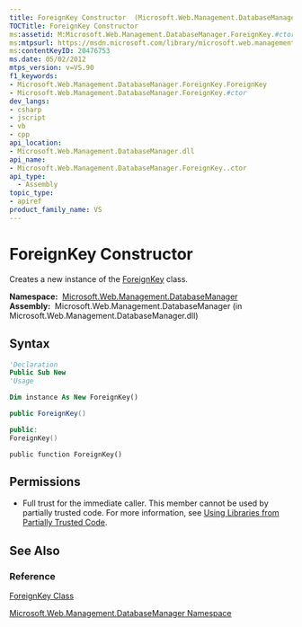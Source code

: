 ```yaml
---
title: ForeignKey Constructor  (Microsoft.Web.Management.DatabaseManager)
TOCTitle: ForeignKey Constructor
ms:assetid: M:Microsoft.Web.Management.DatabaseManager.ForeignKey.#ctor
ms:mtpsurl: https://msdn.microsoft.com/library/microsoft.web.management.databasemanager.foreignkey.foreignkey(v=VS.90)
ms:contentKeyID: 20476753
ms.date: 05/02/2012
mtps_version: v=VS.90
f1_keywords:
- Microsoft.Web.Management.DatabaseManager.ForeignKey.ForeignKey
- Microsoft.Web.Management.DatabaseManager.ForeignKey.#ctor
dev_langs:
- csharp
- jscript
- vb
- cpp
api_location:
- Microsoft.Web.Management.DatabaseManager.dll
api_name:
- Microsoft.Web.Management.DatabaseManager.ForeignKey..ctor
api_type:
  - Assembly
topic_type:
- apiref
product_family_name: VS
---
```


# ForeignKey Constructor

Creates a new instance of the [ForeignKey](foreignkey-class-microsoft-web-management-databasemanager.md) class.

**Namespace:**  [Microsoft.Web.Management.DatabaseManager](microsoft-web-management-databasemanager-namespace.md)  
**Assembly:**  Microsoft.Web.Management.DatabaseManager (in Microsoft.Web.Management.DatabaseManager.dll)

## Syntax

```vb
'Declaration
Public Sub New
'Usage

Dim instance As New ForeignKey()
```

```csharp
public ForeignKey()
```

```cpp
public:
ForeignKey()
```

```jscript
public function ForeignKey()
```

## Permissions

  - Full trust for the immediate caller. This member cannot be used by partially trusted code. For more information, see [Using Libraries from Partially Trusted Code](https://msdn.microsoft.com/library/8skskf63).

## See Also

### Reference

[ForeignKey Class](foreignkey-class-microsoft-web-management-databasemanager.md)

[Microsoft.Web.Management.DatabaseManager Namespace](microsoft-web-management-databasemanager-namespace.md)

